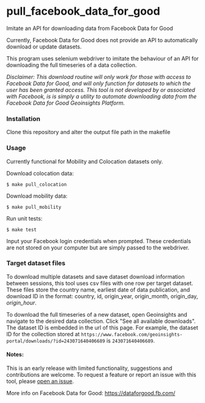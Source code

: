 # pull_facebook_data_for_good
Imitate an API for downloading data from Facebook Data for Good

Currently, Facebook Data for Good does not provide an API to automatically download or update datasets.

This program uses selenium webdriver to imitate the behaviour of an API for downloading the full timeseries of a data collection.

*Disclaimer: This download routine will only work for those with access to Facebook Data for Good, and will only function for datasets to which the user has been granted access. This tool is not developed by or associated with Facebook, is is simply a utility to automate downloading data from the Facebook Data for Good Geoinsights Platform.*

### Installation
Clone this repository and alter the output file path in the makefile

### Usage

Currently functional for Mobility and Colocation datasets only.   

Download colocation data:  
```shell
$ make pull_colocation
```

Download mobility data:  
```shell
$ make pull_mobility
```

Run unit tests:
```shell
$ make test
```

Input your Facebook login credentials when prompted. These credentials are not stored on your computer but are simply passed to the webdriver.


### Target dataset files

To download multiple datasets and save dataset download information between sessions, this tool uses csv files with one row per target dataset. These files store the country name, earliest date of data publication, and download ID in the format: country, id, origin_year, origin_month, origin_day, *origin_hour*. 

To download the full timeseries of a new dataset, open Geoinsights and navigate to the desired data collection. Click "See all available downloads". The dataset ID is embedded in the url of this page. For example, the dataset ID for the collection stored at `https://www.facebook.com/geoinsights-portal/downloads/?id=243071640406689` is `243071640406689`.

#### Notes:
This is an early release with limited functionality, suggestions and contributions are welcome. To request a feature or report an issue with this tool, please [open an issue](https://github.com/hamishgibbs/pull_facebook_data_for_good/issues/new).

More info on Facebook Data for Good: https://dataforgood.fb.com/
